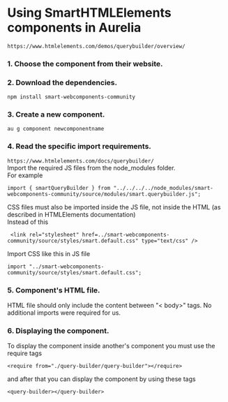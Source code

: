 # Using SmartHTMLElements components in Aurelia

```
https://www.htmlelements.com/demos/querybuilder/overview/
```

### 1. Choose the component from their website.

### 2. Download the dependencies.
````
npm install smart-webcomponents-community
````

### 3. Create a new component.
````
au g component newcomponentname
````

### 4. Read the specific import requirements.
``
https://www.htmlelements.com/docs/querybuilder/
``<br>
Import the required JS files from the node_modules folder.<br>
For example
````$xslt
import { smartQueryBuilder } from "../../../../node_modules/smart-webcomponents-community/source/modules/smart.querybuilder.js";
````
CSS files must also be imported inside the JS file, not inside the HTML (as described in HTMLElements documentation)
<br>
Instead of this
````
 <link rel="stylesheet" href=../smart-webcomponents-community/source/styles/smart.default.css" type="text/css" />
````
Import CSS like this in JS file
````
import "../smart-webcomponents-community/source/styles/smart.default.css";
````
### 5. Component's HTML file.
HTML file should only include the content between "< body>" tags. No additional imports were required for us.

### 6. Displaying the component.
To display the component inside another's component you must use the require tags
```
<require from="./query-builder/query-builder"></require>
```
and after that you can display the component by using these tags
````
<query-builder></query-builder>
````
